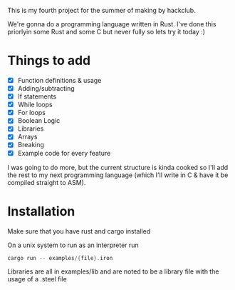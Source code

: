 This is my fourth project for the summer of making by hackclub.

We're gonna do a programming language written in Rust. I've done this priorlyin some Rust and some C but never fully so lets try it today :)

# Things to add

- [x] Function definitions & usage
- [x] Adding/subtracting
- [x] If statements
- [x] While loops
- [x] For loops
- [x] Boolean Logic
- [x] Libraries 
- [x] Arrays
- [x] Breaking
- [x] Example code for every feature 

I was going to do more, but the current structure is kinda cooked so I'll add the rest to my next programming language (which I'll write in C & have it be compiled straight to ASM). 


# Installation 

Make sure that you have rust and cargo installed

On a unix system to run as an interpreter run 
```rust 
cargo run -- examples/{file}.iron 
```

Libraries are all in examples/lib and are noted to be 
a library file with the usage of a .steel file
